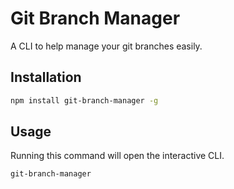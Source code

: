 # Git Branch Manager
A CLI to help manage your git branches easily.

## Installation
```bash
npm install git-branch-manager -g
```

## Usage
Running this command will open the interactive CLI.
```bash
git-branch-manager
```

